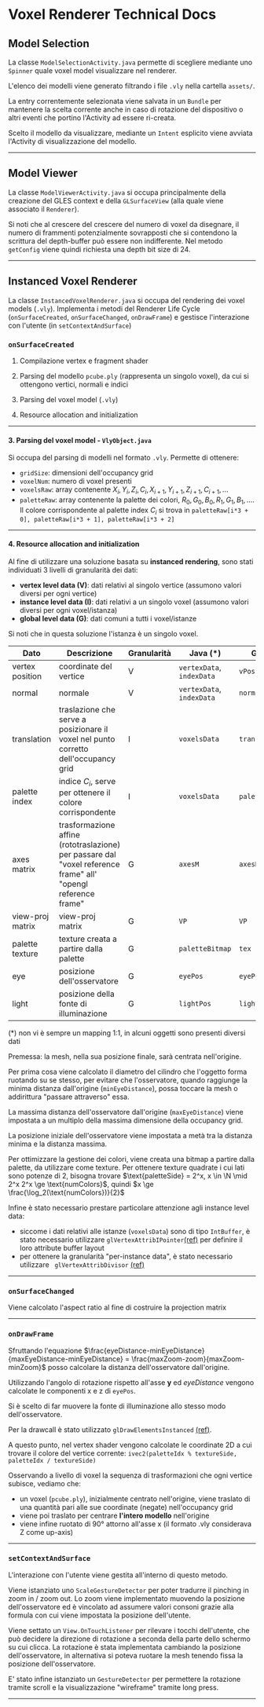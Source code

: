# Voxel Renderer Technical Docs

## Model Selection
La classe `ModelSelectionActivity.java` permette di scegliere mediante uno `Spinner` quale voxel model visualizzare nel renderer.

L'elenco dei modelli viene generato filtrando i file `.vly` nella cartella `assets/`. 

La entry correntemente selezionata viene salvata in un `Bundle` per mantenere la scelta corrente anche in caso di rotazione del dispositivo o altri eventi che portino l'Activity ad essere ri-creata.

Scelto il modello da visualizzare, mediante un `Intent` esplicito viene avviata l'Activity di visualizzazione del modello. 
***

## Model Viewer

La classe `ModelViewerActivity.java` si occupa principalmente della creazione del GLES context e della `GLSurfaceView` (alla quale viene associato il `Renderer`).

Si noti che al crescere del crescere del numero di voxel da disegnare, il numero di frammenti potenzialmente sovrapposti che si contendono la scrittura del depth-buffer può essere non indifferente. Nel metodo `getConfig` viene quindi richiesta una depth bit size di 24.

***

## Instanced Voxel Renderer

La classe `InstancedVoxelRenderer.java` si occupa del rendering dei voxel models (`.vly`). Implementa i metodi del Renderer Life Cycle (`onSurfaceCreated`, `onSurfaceChanged`, `onDrawFrame`) e gestisce l'interazione con l'utente (in `setContextAndSurface`)

### `onSurfaceCreated`
1. Compilazione vertex e fragment shader

2. Parsing del modello `pcube.ply` (rappresenta un singolo voxel), da cui si ottengono vertici, normali e indici

3. Parsing del voxel model (`.vly`)

4. Resource allocation and initialization

***

#### 3. Parsing del voxel model - `VlyObject.java`
Si occupa del parsing di modelli nel formato `.vly`.
Permette di ottenere:
- `gridSize`: dimensioni dell'occupancy grid
- `voxelNum`: numero di voxel presenti
- `voxelsRaw`: array contenente $X_i, Y_i, Z_i, C_i, X_{i+1}, Y_{i+1}, Z_{i+1}, C_{i+1}, ...$
- `paletteRaw`: array contenente la palette dei colori, $R_0, G_0, B_0, R_1, G_1, B_1, ...$. Il colore corrispondente al palette index $C_i$ si trova in `paletteRaw[i*3 + 0], paletteRaw[i*3 + 1], paletteRaw[i*3 + 2]` 

***

#### 4. Resource allocation and initialization
Al fine di utilizzare una soluzione basata su **instanced rendering**, sono stati individuati 3 livelli di granularità dei dati:
- **vertex level data (V)**: dati relativi al singolo vertice (assumono valori diversi per ogni vertice)
- **instance level data (I)**: dati relativi a un singolo voxel (assumono valori diversi per ogni voxel/istanza)
- **global level data (G)**: dati comuni a tutti i voxel/istanze

Si noti che in questa soluzione l'istanza è un singolo voxel.

| Dato | Descrizione | Granularità | Java (*) | GLSL |
|-|-|-|-|-|
| vertex position | coordinate del vertice | V | `vertexData`, `indexData` | `vPos` |
| normal | normale | V | `vertexData`, `indexData` | `normal` |
| translation | traslazione che serve a posizionare il voxel nel punto corretto dell'occupancy grid | I | `voxelsData` | `translation` |
| palette index | indice $C_i$, serve per ottenere il colore corrispondente | I | `voxelsData` | `paletteIdx` |
axes matrix | trasformazione affine (rototraslazione) per passare dal "voxel reference frame" all' "opengl reference frame" | G | `axesM` | `axesM` |
| view-proj matrix | view-proj matrix | G | `VP` | `VP` |
| palette texture | texture creata a partire dalla palette | G | `paletteBitmap` | `tex` |
| eye | posizione dell'osservatore | G | `eyePos` | `eyePos` |
| light | posizione della fonte di illuminazione | G | `lightPos` | `lightPos` | 

(*) non vi è sempre un mapping 1:1, in alcuni oggetti sono presenti diversi dati

Premessa: la mesh, nella sua posizione finale, sarà centrata nell'origine. 

Per prima cosa viene calcolato il diametro del cilindro che l'oggetto forma ruotando su se stesso, per evitare che l'osservatore, quando raggiunge la minima distanza dall'origine (`minEyeDistance`), possa toccare la mesh o addirittura "passare attraverso" essa.

La massima distanza dell'osservatore dall'origine (`maxEyeDistance`) viene impostata a un multiplo della massima dimensione della occupancy grid.

La posizione iniziale dell'osservatore viene impostata a metà tra la distanza minima e la distanza massima.

Per ottimizzare la gestione dei colori, viene creata una bitmap a partire dalla palette, da utilizzare come texture. Per ottenere texture quadrate i cui lati sono potenze di 2, bisogna trovare $\text{paletteSide} = 2^x, x \in \N \mid 2^x 2^x \ge \text{numColors}$, quindi $x \ge \frac{\log_2(\text{numColors})}{2}$

Infine è stato necessario prestare particolare attenzione agli instance level data:
- siccome i dati relativi alle istanze (`voxelsData`) sono di tipo `IntBuffer`, è stato necessario utilizzare `glVertexAttribIPointer`[(ref)](https://registry.khronos.org/OpenGL-Refpages/gl4/html/glVertexAttribPointer.xhtml) per definire il loro attribute buffer layout
- per ottenere la granularità "per-instance data", è stato necessario utilizzare ` glVertexAttribDivisor` [(ref)](https://www.khronos.org/opengl/wiki/Vertex_Specification#Instanced_arrays) 

***

### `onSurfaceChanged`
Viene calcolato l'aspect ratio al fine di costruire la projection matrix

***

### `onDrawFrame`
Sfruttando l'equazione $\frac{eyeDistance-minEyeDistance}{maxEyeDistance-minEyeDistance} = \frac{maxZoom-zoom}{maxZoom-minZoom}$ posso calcolare la distanza dell'osservatore dall'origine.

Utilizzando l'angolo di rotazione rispetto all'asse $\mathbf{y}$ ed $eyeDistance$  vengono calcolate le componenti x e z di `eyePos`.

Si è scelto di far muovere la fonte di illuminazione allo stesso modo dell'osservatore.

Per la drawcall è stato utilizzato `glDrawElementsInstanced` [(ref)](https://www.khronos.org/opengl/wiki/Vertex_Rendering#Instancing).

A questo punto, nel vertex shader vengono calcolate le coordinate 2D a cui trovare il colore del vertice corrente: `ivec2(paletteIdx % textureSide, paletteIdx / textureSide)` 

Osservando a livello di voxel la sequenza di trasformazioni che ogni vertice subisce, vediamo che:
- un voxel (`pcube.ply`), inizialmente centrato nell'origine, viene traslato di una quantità pari alle sue coordinate (negate) nell'occupancy grid
- viene poi traslato per centrare **l'intero modello** nell'origine
- viene infine ruotato di 90° attorno all'asse x (il formato .vly considerava Z come up-axis) 

***

### `setContextAndSurface`
L'interazione con l'utente viene gestita all'interno di questo metodo.

Viene istanziato uno `ScaleGestureDetector` per poter tradurre il pinching in zoom in / zoom out. Lo zoom viene implementato muovendo la posizione dell'osservatore ed è vincolato ad assumere valori consoni grazie alla formula con cui viene impostata la posizione dell'utente.

Viene settato un `View.OnTouchListener` per rilevare i tocchi dell'utente, che può decidere la direzione di rotazione a seconda della parte dello schermo su cui clicca. La rotazione è stata implementata cambiando la posizione dell'osservatore, in alternativa si poteva ruotare la mesh tenendo fissa la posizione dell'osservatore.

E' stato infine istanziato un `GestureDetector` per permettere la rotazione tramite scroll e la visualizzazione "wireframe" tramite long press.

***

